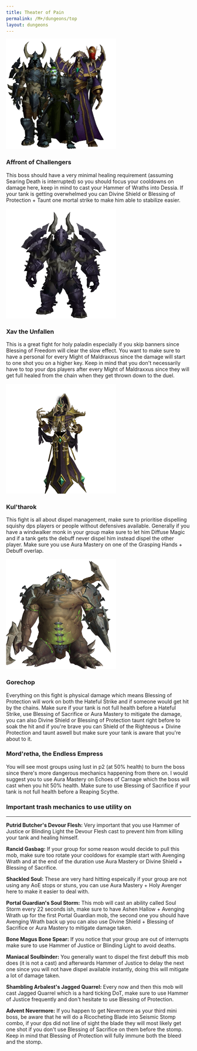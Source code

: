 ```yaml
---
title: Theater of Pain
permalink: /M+/dungeons/top
layout: dungeons
---
```


<a style="color: white">
    <img src="/assets/img/dungeons/affront.png" class="dungeon_boss"/>
</a>

### Affront of Challengers

This boss should have a very minimal healing requirement (assuming Searing Death is interrupted) so you should focus your cooldowns on damage here, keep in mind to cast your Hammer of Wraths into Dessia. If your tank is getting overwhelmed you can Divine Shield or Blessing of Protection + Taunt one mortal strike to make him able to stabilize easier.

<a style="color: white">
    <img src="/assets/img/dungeons/xav.png" class="dungeon_boss"/>
</a>

### Xav the Unfallen

This is a great fight for holy paladin especially if you skip banners since Blessing of Freedom will clear the slow effect. You want to make sure to have a personal for every Might of Maldraxxus since the damage will start to one shot you on a higher key. Keep in mind that you don't necessarily have to top your dps players after every Might of Maldraxxus since they will get full healed from the chain when they get thrown down to the duel.

<a style="color: white">
    <img src="/assets/img/dungeons/kul-tharok.png" class="dungeon_boss"/>
</a>

### Kul'tharok

This fight is all about dispel management, make sure to prioritise dispelling squishy dps players or people without defensives available. Generally if you have a windwalker monk in your group make sure to let him Diffuse Magic and if a tank gets the debuff never dispel him instead dispel the other player. Make sure you use Aura Mastery on one of the Grasping Hands + Debuff overlap.

<a style="color: white">
    <img src="/assets/img/dungeons/gorechop.png" class="dungeon_boss"/>
</a>

### Gorechop

Everything on this fight is physical damage which means Blessing of Protection will work on both the Hateful Strike and if someone would get hit by the chains. Make sure if your tank is not full health before a Hateful Strike, use Blessing of Sacrifice or Aura Mastery to mitigate the damage, you can also Divine Shield or Blessing of Protection taunt right before to soak the hit and if you're brave you can Shield of the Righteous + Divine Protection and taunt aswell but make sure your tank is aware that you're about to it.

### Mord'retha, the Endless Empress 

You will see most groups using lust in p2 (at 50% health) to burn the boss since there's more dangerous mechanics happening from there on. I would suggest you to use Aura Mastery on Echoes of Carnage which the boss will cast when you hit 50% health. Make sure to use Blessing of Sacrifice if your tank is not full health before a Reaping Scythe.

### Important trash mechanics to use utility on

---
**Putrid Butcher's Devour Flesh:** Very important that you use Hammer of Justice or Blinding Light the Devour Flesh cast to prevent him from killing your tank and healing himself.

**Rancid Gasbag:** If your group for some reason would decide to pull this mob, make sure too rotate your cooldows for example start with Avenging Wrath and at the end of the duration use Aura Mastery or Divine Shield + Blessing of Sacrifice.

**Shackled Soul:** These are very hard hitting espeically if your group are not using any AoE stops or stuns, you can use Aura Mastery + Holy Avenger here to make it easier to deal with.

**Portal Guardian's Soul Storm:** This mob will cast an ability called Soul Storm every 22 seconds ish, make sure to have Ashen Hallow + Avenging Wrath up for the first Portal Guardian mob, the second one you should have Avenging Wrath back up you can also use Divine Shield + Blessing of Sacrifice or Aura Mastery to mitigate damage taken.

**Bone Magus Bone Spear:** If you notice that your group are out of interrupts make sure to use Hammer of Justice or Blinding Light to avoid deaths.

**Maniacal Soulbinder:** You generally want to dispel the first debuff this mob does (it is not a cast) and afterwards Hammer of Justice to delay the next one since you will not have dispel available instantly, doing this will mitigate a lot of damage taken.

**Shambling Arbalest's Jagged Quarrel:** Every now and then this mob will cast Jagged Quarrel which is a hard ticking DoT, make sure to use Hammer of Justice frequently and don't hesitate to use Blessing of Protection.

**Advent Nevermore:** If you happen to get Nevermore as your third mini boss, be aware that he will do a Ricocheting Blade into Seismic Stomp combo, if your dps did not line of sight the blade they will most likely get one shot if you don't use Blessing of Sacrifice on them before the stomp. Keep in mind that Blessing of Protection will fully immune both the bleed and the stomp.
